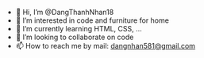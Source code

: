 - 👋 Hi, I’m @DangThanhNhan18
- 👀 I’m interested in code and furniture for home
- 🌱 I’m currently learning HTML, CSS, ...
- 💞️ I’m looking to collaborate on code
- 📫 How to reach me by mail: dangnhan581@gmail.com

<!---
DangThanhNhan18/DangThanhNhan18 is a ✨ special ✨ repository because its `README.md` (this file) appears on your GitHub profile.
You can click the Preview link to take a look at your changes.
--->
